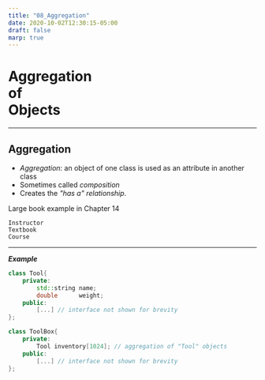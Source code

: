 ```yaml
---
title: "08_Aggregation"
date: 2020-10-02T12:30:15-05:00
draft: false
marp: true
---
```


# Aggregation <br />of<br />Objects

---

## Aggregation

* _Aggregation_: an object of one class is used as an attribute in another class
* Sometimes called _composition_
* Creates the _"has a" relationship_.

Large book example in Chapter 14

    Instructor
    Textbook
    Course

---

__*Example*__

```cpp
class Tool{
    private:
        std::string name;
        double      weight;
    public:
        [...] // interface not shown for brevity
};

class ToolBox{
    private:
        Tool inventory[1024]; // aggregation of "Tool" objects
    public:
        [...] // interface not shown for brevity
};
```
